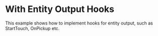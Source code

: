 ﻿# With Entity Output Hooks
This example shows how to implement hooks for entity output, such as StartTouch, OnPickup etc.